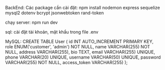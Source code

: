 BackEnd:
Các package cần cài đặt:
npm install nodemon express sequelize mysql2 dotenv bcrypt jsonwebtoken rand-token

chạy server:
npm run dev

sql: cài đặt tài khoản, mật khẩu trong file .env

MySQL:
CREATE TABLE User (
    id INT AUTO_INCREMENT PRIMARY KEY,
    role ENUM('customer', 'admin') NOT NULL,
    name VARCHAR(255) NOT NULL,
    address VARCHAR(255),
    bio TEXT,
    email VARCHAR(255) UNIQUE,
    phone VARCHAR(20) UNIQUE,
    username VARCHAR(50) UNIQUE,
    password VARCHAR(255) NOT NULL,
    access_token VARCHAR(255)
);
